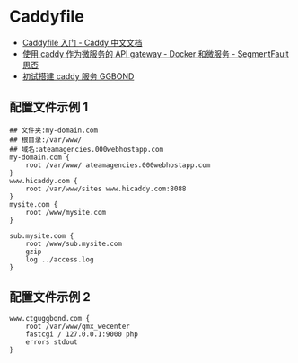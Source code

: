 # Caddyfile

- [Caddyfile 入门 - Caddy 中文文档](https://dengxiaolong.com/caddy/zh/caddyfile.html)
- [使用 caddy 作为微服务的 API gateway - Docker 和微服务 - SegmentFault 思否](https://segmentfault.com/a/1190000008752864)
- [初试搭建 caddy 服务 GGBOND](https://www.ggbond.cc/index.php/%E5%88%9D%E8%AF%95%E6%90%AD%E5%BB%BAcaddy%E6%9C%8D%E5%8A%A1/comment-page-1/)

## 配置文件示例 1

```shell
## 文件夹:my-domain.com
## 根目录:/var/www/
## 域名:ateamagencies.000webhostapp.com
my-domain.com {
    root /var/www/ ateamagencies.000webhostapp.com
}
www.hicaddy.com {
    root /var/www/sites www.hicaddy.com:8088
}
mysite.com {
    root /www/mysite.com
}

sub.mysite.com {
    root /www/sub.mysite.com
    gzip
    log ../access.log
}
```

## 配置文件示例 2

```shell
www.ctguggbond.com {
    root /var/www/qmx_wecenter
    fastcgi / 127.0.0.1:9000 php
    errors stdout
}
```
